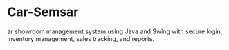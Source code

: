# Car-Semsar
ar showroom management system using Java and Swing with secure login, inventory management, sales tracking, and reports.
